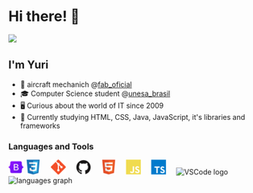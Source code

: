 # Hi there! 👋
<a href="https://www.linkedin.com/in/weslley-yuri-570a0a308/" target="_blank"><img loading="lazy" src="https://img.shields.io/badge/-LinkedIn-%230077B5?style=for-the-badge&logo=linkedin&logoColor=white" target="_blank"></a>

## I'm Yuri

- 🚁 aircraft mechanich @[fab_oficial](https://www.fab.mil.br/index.php)
- 🎓 Computer Science student @[unesa_brasil](https://estacio.br/)
- 🖥 Curious about the world of IT since 2009
- 🔭 Currently studying HTML, CSS, Java, JavaScript, it's libraries and frameworks

### Languages and Tools

<div align="left" justify-content="space-around">
    <img src="https://github.com/devicons/devicon/blob/master/icons/bootstrap/bootstrap-original.svg" height="30" alt="Bootstrap logo">
    <img src="https://raw.githubusercontent.com/devicons/devicon/master/icons/css3/css3-original.svg" height="30" alt="Css3 logo"/>
    <img width="12" />
    <img src="https://raw.githubusercontent.com/devicons/devicon/master/icons/git/git-plain.svg" height="30" alt="Git logo"/>
    <img width="12" />
    <img src="https://github.com/devicons/devicon/blob/master/icons/github/github-original.svg" height="30" alt="Github logo"/>
    <img width="12" />
    <img src="https://raw.githubusercontent.com/devicons/devicon/master/icons/html5/html5-original.svg" height="30" alt="Html5 logo"/>
    <img width="12"/>
    <img src="https://raw.githubusercontent.com/devicons/devicon/master/icons/javascript/javascript-plain.svg" height="30" alt="JavaScript logo"/>
    <img width="12" />
    <img src="https://raw.githubusercontent.com/devicons/devicon/master/icons/typescript/typescript-plain.svg" height="30" alt="TypeScript logo"/>
    <img width="12" />
    <img src="https://cdn.jsdelivr.net/gh/devicons/devicon/icons/vscode/vscode-original.svg" height="30" alt="VSCode logo"/>
</div>

<img src="https://github-readme-stats.vercel.app/api/top-langs?username=yuri-weasley&locale=en&hide_title=false&layout=compact&card_width=320&langs_count=5&theme=transparent&hide_border=false&order=2" height="150" alt="languages graph"  />
